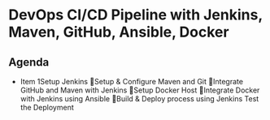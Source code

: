 # DevOps CI/CD Pipeline with Jenkins, Maven, GitHub, Ansible, Docker
## Agenda
- Item 1Setup Jenkins
Setup & Configure Maven and Git
Integrate GitHub and Maven with Jenkins
Setup Docker Host
Integrate Docker with Jenkins using Ansible
Build & Deploy process using Jenkins
Test the Deployment
